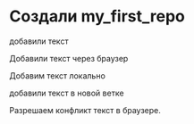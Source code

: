 # Создали  my_first_repo

добавили текст

Добавили текст через браузер

Добавим текст локально

добавили текст в новой ветке

Разрешаем конфликт текст в браузере.
